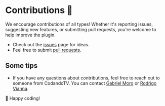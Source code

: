 # Contributions 🤝

We encourage contributions of all types! Whether it's reporting issues, suggesting new features, or submitting pull requests, you're welcome to help improve the plugin.

- Check out the [issues](https://github.com/CodandoTV/jujubaSVG/issues) page for ideas.
- Feel free to submit [pull requests](https://github.com/CodandoTV/jujubaSVG/pulls).

## Some tips

- If you have any questions about contributions, feel free to reach out to someone from CodandoTV. You can contact [Gabriel Moro](mailto:gabrielbronzattimoro.es@gmail.com) or [Rodrigo Vianna](mailto:rodrigo.vianna.oliveira@gmail.com).

🤗 Happy coding!